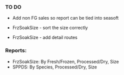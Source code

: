 ### TO DO

- Add non FG sales so report can be tied into seasoft

- FrzSoakSize - sort the size correctly
- FrzSoakSize - add detail routes

### Reports:

- FrzSoakSize: By Fresh/Frozen, Processed/Dry, Size
- SPPDS: By Species, Processed/Dry, Size

